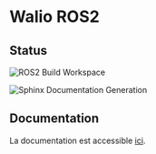 # Walio ROS2

## Status

![ROS2 Build Workspace](https://github.com/KevinJordil/walio_ros2_workspace/actions/workflows/ros2_ci/badge.svg)

![Sphinx Documentation Generation](https://github.com/KevinJordil/walio_ros2_workspace/actions/workflows/sphinx_docs/badge.svg)

## Documentation

La documentation est accessible [ici](https://kevinjordil.github.io/walio_ros2_workspace/).